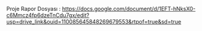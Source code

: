 Proje Rapor Dosyası : https://docs.google.com/document/d/1EFT-hNksX0-c6Mmcz4fp6dzeTnCdu7gx/edit?usp=drive_link&ouid=110085645848269679553&rtpof=true&sd=true
